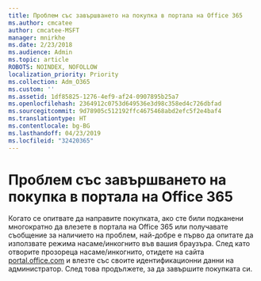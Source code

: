 ```yaml
---
title: Проблем със завършването на покупка в портала на Office 365
ms.author: cmcatee
author: cmcatee-MSFT
manager: mnirkhe
ms.date: 2/23/2018
ms.audience: Admin
ms.topic: article
ROBOTS: NOINDEX, NOFOLLOW
localization_priority: Priority
ms.collection: Adm_O365
ms.custom: ''
ms.assetid: 1df85825-1276-4ef9-af24-0907895b25a7
ms.openlocfilehash: 2364912c0753d649536e3d98c358ed4c726dbfad
ms.sourcegitcommit: 9d78905c512192ffc4675468abd2efc5f2e4baf4
ms.translationtype: HT
ms.contentlocale: bg-BG
ms.lasthandoff: 04/23/2019
ms.locfileid: "32420365"
---
```

# <a name="trouble-completing-a-purchase-in-the-office-365-portal"></a>Проблем със завършването на покупка в портала на Office 365

Когато се опитвате да направите покупката, ако сте били подканени многократно да влезете в портала на Office 365 или получавате съобщение за наличието на проблем, най-добре е първо да опитате да използвате режима насаме/инкогнито във вашия браузъра. След като отворите прозореца насаме/инкогнито, отидете на сайта [portal.office.com](https://portal.office.com) и влезте със своите идентификационни данни на администратор. След това продължете, за да завършите покупката си. 
  


